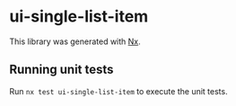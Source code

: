 # ui-single-list-item

This library was generated with [Nx](https://nx.dev).

## Running unit tests

Run `nx test ui-single-list-item` to execute the unit tests.
